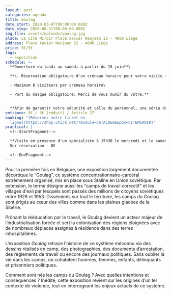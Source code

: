 ```yaml
---
layout: post
categories: agenda
title: Goulag
date_start: 2020-03-07T00:00:00.000Z
date_stop: 2020-08-31T00:00:00.000Z
img_file: assets/uploads/goulag.jpg
place: La Cité Miroir Place Xavier Neujean 22 - 4000 Liège
address: Place Xavier Neujean 22 - 4000 Liège
price: 5€/3€
tags:
  - exposition
schedule: >-
  **Ouverture du lundi au samedi à partir du 15 juin**\

  **\- Réservation obligatoire d'un créneau horaire pour votre visite (clôture des réservations la veille à 18h)\

  - Maximum 8 visiteurs par créneau horaire\

  - Port du masque obligatoire. Merci de vous munir du vôtre.**


  **Afin de garantir votre sécurité et celle du personnel, une série de mesures sont mises en place : gel hydroalcoolique à disposition, nombre de visiteurs limité, marquages au sol, nettoyage fréquent... Merci de respecter votre horaire de visite et ces nouvelles mesures pour le bon déroulement des visites.**
entrance: 5€ / 3€ (réduit) / Article 27
booking: "[Réservez votre ticket en
  ligne](https://shop.utick.net/?module=CATALOGUE&pos=CITEMIROIR)"
practical: |-
  <!--StartFragment-->

  **Visite en présence d'un spécialiste à 15h30 le mercredi et le samedi**\
  Sur réservation - 8€ 

  <!--EndFragment-->
---
```

Pour la première fois en Belgique, une exposition largement documentée décortique le “Goulag”, ce système concentrationnaire-carcéral extrêmement organisé, mis en place sous Staline en Union soviétique. Par extension, le terme désigne aussi les “camps de travail correctif” et les villages d'exil par lesquels sont passés des millions de citoyens soviétiques entre 1929 et 1953. Disséminés sur tout le territoire, les camps du Goulag sont érigés au cœur des villes comme dans les plaines glacées de la Sibérie.

Prônant la rééducation par le travail, le Goulag devient un acteur majeur de l’industrialisation forcée et sert la colonisation des régions éloignées avec de nombreux déplacés assignés à résidence dans des terres inhospitalières.

L’exposition *Goulag* retrace l’histoire de ce système méconnu via des dessins réalisés en camp, des photographies, des documents d’arrestation, des règlements de travail ou encore des journaux politiques. Sans oublier la vie dans les camps, où cohabitent hommes, femmes, enfants, délinquants et prisonniers politiques.

Comment sont nés les camps du Goulag ? Avec quelles intentions et conséquences ? Inédite, cette exposition revient sur les origines d’un tel contexte de violence, tout en interrogeant les enjeux actuels de ce système.